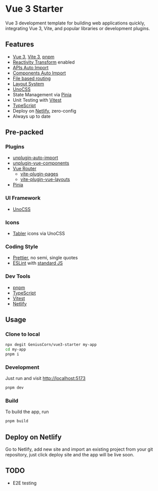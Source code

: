 # Vue 3 Starter

Vue 3 development template for building web applications quickly, integrating Vue 3, Vite, and popular libraries or development plugins.

## Features

- [Vue 3](https://vuejs.org/), [Vite 3](https://vitejs.dev/), [pnpm](https://pnpm.io/)
- [Reactivity Transform](https://vuejs.org/guide/extras/reactivity-transform.html) enabled
- [APIs Auto Import](https://github.com/antfu/unplugin-auto-import)
- [Components Auto Import](https://github.com/antfu/unplugin-vue-components)
- [File based routing](https://github.com/hannoeru/vite-plugin-pages)
- [Layout System](https://github.com/JohnCampionJr/vite-plugin-vue-layouts)
- [UnoCSS](https://github.com/unocss/unocss)
- State Management via [Pinia](https://pinia.vuejs.org/)
- Unit Testing with [Vitest](https://vitest.dev/)
- [TypeScript](https://www.typescriptlang.org/)
- Deploy on [Netlify](https://www.netlify.com/), zero-config
- Always up to date

## Pre-packed

### Plugins

- [unplugin-auto-import](https://github.com/antfu/unplugin-auto-import)
- [unplugin-vue-components](https://github.com/antfu/unplugin-vue-components)
- [Vue Router](https://router.vuejs.org/)
  - [vite-plugin-pages](https://github.com/hannoeru/vite-plugin-pages)
  - [vite-plugin-vue-layouts](https://github.com/JohnCampionJr/vite-plugin-vue-layouts)
- [Pinia](https://pinia.vuejs.org/)

### UI Framework

- [UnoCSS](https://github.com/unocss/unocss)

### Icons

- [Tabler](https://tabler-icons.io/) icons via UnoCSS

### Coding Style

- [Prettier](https://prettier.io/), no semi, single quotes
- [ESLint](https://eslint.org/) with [standard JS](https://standardjs.com/)

### Dev Tools

- [pnpm](https://pnpm.io/)
- [TypeScript](https://www.typescriptlang.org/)
- [Vitest](https://vitest.dev/)
- [Netlify](https://www.netlify.com/)

## Usage

### Clone to local

```sh
npx degit GeniusCorn/vue3-starter my-app
cd my-app
pnpm i
```

### Development

Just run and visit <http://localhost:5173>

```sh
pnpm dev
```

### Build

To build the app, run

```sh
pnpm build
```

## Deploy on Netlify

Go to Netlify, add new site and import an existing project from your git repository, just click deploy site and the app will be live soon.

## TODO

- E2E testing
